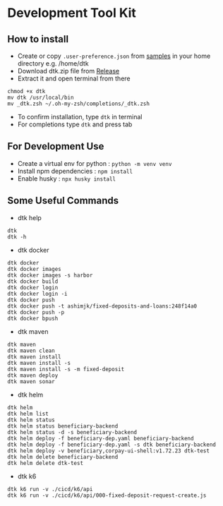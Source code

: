 # Development Tool Kit

## How to install
- Create or copy `.user-preference.json` from [samples](https://github.com/ajk-hub/dtk/blob/main/samples/.user-preference.json)
in your home directory e.g. /home/dtk 
- Download dtk.zip file from [Release](https://github.com/ajk-hub/dtk/releases)
- Extract it and open terminal from there
```shell
chmod +x dtk
mv dtk /usr/local/bin
mv _dtk.zsh ~/.oh-my-zsh/completions/_dtk.zsh
```
- To confirm installation, type `dtk` in terminal 
- For completions type `dtk` and press tab


## For Development Use
- Create a virtual env for python : `python -m venv venv` 
- Install npm dependencies : `npm install`
- Enable husky : `npx husky install`

## Some Useful Commands
- dtk help
```
dtk
dtk -h
```

- dtk docker
```
dtk docker
dtk docker images
dtk docker images -s harbor
dtk docker build
dtk docker login
dtk docker login -i
dtk docker push
dtk docker push -t ashimjk/fixed-deposits-and-loans:248f14a0
dtk docker push -p
dtk docker bpush
```

- dtk maven
```
dtk maven
dtk maven clean
dtk maven install
dtk maven install -s
dtk maven install -s -m fixed-deposit
dtk maven deploy
dtk maven sonar
```

- dtk helm
```
dtk helm
dtk helm list
dtk helm status
dtk helm status beneficiary-backend
dtk helm status -d -s beneficiary-backend
dtk helm deploy -f beneficiary-dep.yaml beneficiary-backend
dtk helm deploy -f beneficiary-dep.yaml -s dtk beneficiary-backend
dtk helm deploy -v beneficiary,corpay-ui-shell:v1.72.23 dtk-test
dtk helm delete beneficiary-backend
dtk helm delete dtk-test
```

- dtk k6
```
dtk k6 run -v ./cicd/k6/api
dtk k6 run -v ./cicd/k6/api/000-fixed-deposit-request-create.js
```